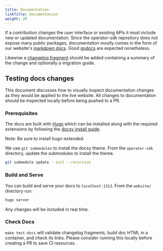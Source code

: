 ```yaml
---
title: Documentation
linkTitle: Documentation
weight: 20
---
```


If a contribution changes the user interface or existing APIs it must include new or updated documentation.
Since the operator-sdk repository does not expose many public packages, documentation mostly comes in the form of our website's [markdown docs][website-md].
Good [godocs][godocs] are expected nonetheless.

Likewise a [changelog fragment][changelog-template] should be added containing a summary of the change and optionally a migration guide.

## Testing docs changes

This document discusses how to visually inspect documentation changes as they would be applied
to the live website. All changes to documentation should be inspected locally before being pushed
to a PR.

### Prerequisites

The docs are built with [Hugo][hugo] which can be installed along with the
required extensions by following the [docsy install guide][docsy-install].

Note: Be sure to install hugo-extended.

We use `git submodules` to install the docsy theme. From the
`operator-sdk` directory, update the submodules to install the theme.

```sh
git submodule update --init --recursive
```

### Build and Serve

You can build and serve your docs to `localhost:1313`. From the `website/`
directory run:

```sh
hugo server
```

Any changes will be included in real time.

### Check Docs

`make test-docs` will validate changelog fragments, build doc HTML in a container, and check its links.
Please consider running this locally before creating a PR to save CI resources.

[hugo]:https://gohugo.io/
[docsy-install]:https://www.docsy.dev/docs/getting-started/#prerequisites-and-installation
[website-md]:https://github.com/operator-framework/operator-sdk/tree/master/website/content/en/docs
[changelog-template]:https://github.com/operator-framework/operator-sdk/blob/master/changelog/fragments/00-template.yaml
[godocs]:https://blog.golang.org/godoc
